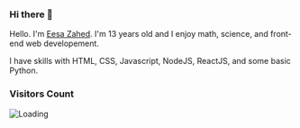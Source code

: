 ### Hi there 👋

<!--
**EesaZahed/eesazahed** is a ✨ _special_ ✨ repository because its `README.md` (this file) appears on your GitHub profile.

Here are some ideas to get you started:

- 🔭 I’m currently working on ...
- 🌱 I’m currently learning ...
- 👯 I’m looking to collaborate on ...
- 🤔 I’m looking for help with ...
- 💬 Ask me about ...
- 📫 How to reach me: ...
- 😄 Pronouns: ...
- ⚡ Fun fact: ...
-->

Hello. I'm [Eesa Zahed](https://eesazahed.github.io/website). I'm 13 years old and I enjoy math, science, and front-end web developement.

I have skills with HTML, CSS, Javascript, NodeJS, ReactJS, and some basic Python.

### Visitors Count
<img align="left" src = "https://profile-counter.glitch.me/eesazahed/count.svg" alt ="Loading">
